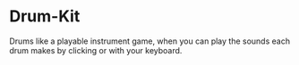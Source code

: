 # Drum-Kit
Drums like a playable instrument game, when you can play the sounds each drum makes by clicking or with your keyboard.
